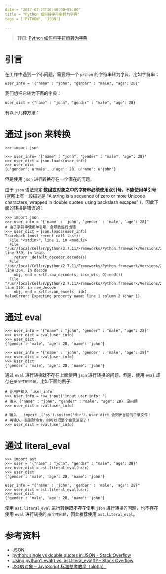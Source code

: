 ```yaml
---
date = "2017-07-24T16:40:00+08:00"
title = "Python 如何将字符串转为字典"
tags = ['PYTHON', 'JSON']

---
```


> 转自: [Python 如何将字符串转为字典](http://funhacks.net/2016/04/24/python_%E5%B0%86%E5%AD%97%E7%AC%A6%E4%B8%B2%E8%BD%AC%E4%B8%BA%E5%AD%97%E5%85%B8/)

# 引言

在工作中遇到一个小问题，需要将一个 `python` 的字符串转为字典，比如字符串：

```
user_info = '{"name" : "john", "gender" : "male", "age": 28}'
```

我们想把它转为下面的字典：

```
user_dict = {"name" : "john", "gender" : "male", "age": 28}
```

有以下几种方法：

# 通过 json 来转换

```
>>> import json

>>> user_info= '{"name" : "john", "gender" : "male", "age": 28}'
>>> user_dict = json.loads(user_info)
>>> user_dict
{u'gender': u'male', u'age': 28, u'name': u'john'}
```

但是使用 `json` 进行转换存在一个潜在的问题。

由于 `json` 语法规定 **数组或对象之中的字符串必须使用双引号，不能使用单引号** ([官网](http://json.org/)上有一段描述是 “A string is a sequence of zero or more Unicode characters, wrapped in double quotes, using backslash escapes” )，因此下面的转换是错误的：

```
>>> import json
>>> user_info = "{'name' : 'john', 'gender' : 'male', 'age': 28}"
# 由于字符串使用单引号，会导致运行出错
>>> user_dict = json.loads(user_info)
Traceback (most recent call last):
  File "<stdin>", line 1, in <module>
  File "/usr/local/Cellar/python/2.7.11/Frameworks/Python.framework/Versions/2.7/lib/python2.7/json/__init__.py", line 339, in loads
    return _default_decoder.decode(s)
  File "/usr/local/Cellar/python/2.7.11/Frameworks/Python.framework/Versions/2.7/lib/python2.7/json/decoder.py", line 364, in decode
    obj, end = self.raw_decode(s, idx=_w(s, 0).end())
  File "/usr/local/Cellar/python/2.7.11/Frameworks/Python.framework/Versions/2.7/lib/python2.7/json/decoder.py", line 380, in raw_decode
    obj, end = self.scan_once(s, idx)
ValueError: Expecting property name: line 1 column 2 (char 1)
```

# 通过 eval

```
>>> user_info = '{"name" : "john", "gender" : "male", "age": 28}'
>>> user_dict = eval(user_info)
>>> user_dict
{'gender': 'male', 'age': 28, 'name': 'john'}

>>> user_info = "{'name' : 'john', 'gender' : 'male', 'age': 28}"
>>> user_dict = eval(user_info)
>>> user_dict
{'gender': 'male', 'age': 28, 'name': 'john'}
```

通过 `eval` 进行转换就不存在上面使用 `json` 进行转换的问题。但是，使用 `eval` 却存在`安全性的问题`，比如下面的例子:

```
# 让用户输入 `user_info`
>>> user_info = raw_input('input user info: ')
# 输入 {"name" : "john", "gender" : "male", "age": 28}，没问题
>>> user_dict = eval(user_info)

# 输入 __import__('os').system('dir')，user_dict 会列出当前的目录文件！
# 再输入一些删除命令，则可以把整个目录清空了！
>>> user_dict = eval(user_info)
```

# 通过 literal_eval

```
>>> import ast
>>> user = '{"name" : "john", "gender" : "male", "age": 28}'
>>> user_dict = ast.literal_eval(user)
>>> user_dict
{'gender': 'male', 'age': 28, 'name': 'john'}

user_info = "{'name' : 'john', 'gender' : 'male', 'age': 28}"
>>> user_dict = ast.literal_eval(user)
>>> user_dict
{'gender': 'male', 'age': 28, 'name': 'john'}
```

使用 `ast.literal_eval` 进行转换既不存在使用 `json` 进行转换的问题，也不存在使用 `eval` 进行转换的 `安全性问题`，因此推荐使用 `ast.literal_eval`。

# 参考资料

- [JSON](http://json.org/)
- [python: single vs double quotes in JSON - Stack Overflow](http://stackoverflow.com/questions/4162642/python-single-vs-double-quotes-in-json)
- [Using python’s eval() vs. ast.literal_eval()? - Stack Overflow](http://stackoverflow.com/questions/15197673/using-pythons-eval-vs-ast-literal-eval)
- [JSON对象 – JavaScript 标准参考教程（alpha）](http://javascript.ruanyifeng.com/stdlib/json.html)